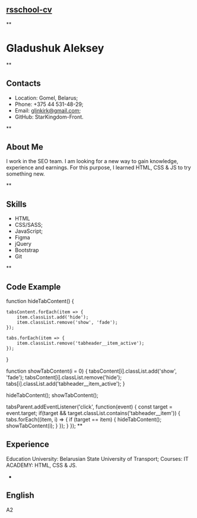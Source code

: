 ## [rsschool-cv](https://github.com/StarKingdom-Front)

** 

# Gladushuk Aleksey

** 

## Contacts

* Location: Gomel, Belarus;
* Phone: +375 44 531-48-29;
* Email: glinkirk@gmail.com;
* GitHub: StarKingdom-Front.

** 

## About Me

I work in the SEO team. I am looking for a new way to gain knowledge, experience and earnings. For this purpose, I learned HTML, CSS & JS to try something new.

** 

## Skills

* HTML
* CSS/SASS;
* JavaScript;
* Figma
* jQuery
* Bootstrap
* Git

** 

## Code Example

function hideTabContent() {
    
    tabsContent.forEach(item => {
        item.classList.add('hide');
        item.classList.remove('show', 'fade');
    });

    tabs.forEach(item => {
        item.classList.remove('tabheader__item_active');
    });
}

function showTabContent(i = 0) {
    tabsContent[i].classList.add('show', 'fade');
    tabsContent[i].classList.remove('hide');
    tabs[i].classList.add('tabheader__item_active');
}

hideTabContent();
showTabContent();

tabsParent.addEventListener('click', function(event) {
    const target = event.target;
    if(target && target.classList.contains('tabheader__item')) {
        tabs.forEach((item, i) => {
            if (target == item) {
                hideTabContent();
                showTabContent(i);
            }
        });
    }
});
** 
## Experience

Education
University: Belarusian State University of Transport;
Courses:
IT ACADEMY: HTML, CSS & JS.

* 

## English
A2